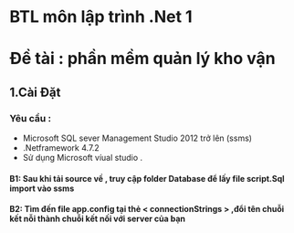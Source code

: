 # BTL môn lập trình .Net 1

# Đề tài :  phần mềm quản lý kho vận 

 

## 1.Cài Đặt
 ### Yêu cầu : 
  - Microsoft SQL sever Management Studio 2012 trở lên (ssms)
  - .Netframework 4.7.2 
  - Sử dụng Microsoft víual studio .


#### B1: Sau khi tải source về , truy cập folder Database để lấy file script.Sql import vào ssms
#### B2: Tìm đến file app.config tại thẻ  < connectionStrings > ,đổi tên chuỗi kết nỗi thành chuỗi kết nối với server của bạn 







